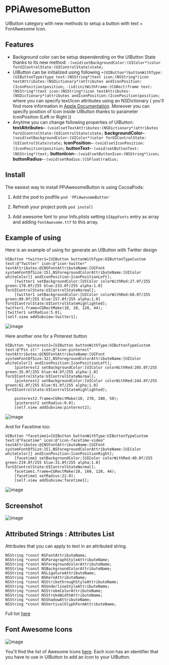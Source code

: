 PPiAwesomeButton
================

UIButton category with new methods to setup a button with text + FontAwesome Icon.

## Features

* Background color can be setup dependending on the UIButton State thanks to its new method: ```-(void)setBackgroundColor:(UIColor*)color forUIControlState:(UIControlState)state;```
* UIButton can be initialized using following  ```+(UIButton*)buttonWithType:(UIButtonType)type text:(NSString*)text icon:(NSString*)icon textAttributes:(NSDictionary*)attributes andIconPosition:(IconPosition)position;```
```-(id)initWithFrame:(CGRect)frame text:(NSString*)text icon:(NSString*)icon textAttributes:(NSDictionary*)attributes andIconPosition:(IconPosition)position;``` where you can specify text/icon attributes using an NSDictionary ( you'll find more information in [Apple Documentation](http://developer.apple.com/library/ios/DOCUMENTATION/Cocoa/Reference/Foundation/Classes/NSAttributedString_Class/Reference/Reference.html). Moreover you can specify position of Icon inside UIButton thanks to parameter IconPosition (Left or Right ))
* Anytime you can change following properties of UIButton: 
**textAttributes-**```-(void)setTextAttributes:(NSDictionary*)attributes forUIControlState:(UIControlState)state;```
**backgroundColor-**```-(void)setBackgroundColor:(UIColor*)color forUIControlState:(UIControlState)state;```
**iconPosition-**```-(void)setIconPosition:(IconPosition)position;```
**buttonText-**```-(void)setButtonText:(NSString*)text;```
**buttonIcon-**```-(void)setButtonIcon:(NSString*)icon;```
**buttonRadius-**```-(void)setRadius:(CGFloat)radius;```

## Install
The easiest way to install PPiAwesomeButton is using CocoaPods:

1) Add the pod to podfile ```pod 'PPiAwesomeButton'```

2) Refresh your project pods ```pod install```

3) Add awesome font to your Info.plists setting `UIAppFonts` entry as array and adding `FontAwesome.ttf` to this array.


## Example of using
Here is an example of using for generate an UIButton with Twitter design
```
UIButton *twitter1=[UIButton buttonWithType:UIButtonTypeCustom text:@"Twitter" icon:@"icon-twitter" textAttributes:@{NSFontAttributeName:[UIFont systemFontOfSize:15],NSForegroundColorAttributeName:[UIColor whiteColor]} andIconPosition:IconPositionLeft];
    [twitter1 setBackgroundColor:[UIColor colorWithRed:27.0f/255 green:178.0f/255 blue:233.0f/255 alpha:1.0] forUIControlState:UIControlStateNormal];
    [twitter1 setBackgroundColor:[UIColor colorWithRed:60.0f/255 green:89.0f/255 blue:157.0f/255 alpha:1.0] forUIControlState:UIControlStateHighlighted];
twitter1.frame=CGRectMake(10, 10, 120, 44);
[twitter1 setRadius:5.0];
[self.view addSubview:twitter1];
```
![image](http://img850.imageshack.us/img850/7708/8s89.png)

Here another one for a Pinterest button
```
UIButton *pinterest2=[UIButton buttonWithType:UIButtonTypeCustom text:@"Pin it!" icon:@"icon-pinterest" textAttributes:@{NSFontAttributeName:[UIFont systemFontOfSize:32],NSForegroundColorAttributeName:[UIColor whiteColor]} andIconPosition:IconPositionLeft];
    [pinterest2 setBackgroundColor:[UIColor colorWithRed:205.0f/255 green:35.0f/255 blue:44.0f/255 alpha:1.0] forUIControlState:UIControlStateNormal];
    [pinterest2 setBackgroundColor:[UIColor colorWithRed:244.0f/255 green:61.0f/255 blue:91.0f/255 alpha:1.0] forUIControlState:UIControlStateHighlighted];

    pinterest2.frame=CGRectMake(10, 270, 280, 50);
    [pinterest2 setRadius:0.0];
    [self.view addSubview:pinterest2];
```
![image](http://img837.imageshack.us/img837/2633/xe8x.png)

And for Facetime too:
```
UIButton *facetime1=[UIButton buttonWithType:UIButtonTypeCustom text:@"Facetime" icon:@"icon-facetime-video" textAttributes:@{NSFontAttributeName:[UIFont systemFontOfSize:15],NSForegroundColorAttributeName:[UIColor whiteColor]} andIconPosition:IconPositionRight];
    [facetime1 setBackgroundColor:[UIColor colorWithRed:40.0f/255 green:219.0f/255 blue:31.0f/255 alpha:1.0] forUIControlState:UIControlStateNormal];
    facetime1.frame=CGRectMake(10, 160, 120, 44);
    [facetime1 setRadius:22.0];
    [self.view addSubview:facetime1];
```
![image](http://img266.imageshack.us/img266/3530/4wb.png)

## Screenshot
![image](http://img189.imageshack.us/img189/3955/07yh.gif)

## Attributed Strings : Attributes List

Attributes that you can apply to text in an attributed string.
```
NSString *const NSFontAttributeName;
NSString *const NSParagraphStyleAttributeName;
NSString *const NSForegroundColorAttributeName;
NSString *const NSBackgroundColorAttributeName;
NSString *const NSLigatureAttributeName;
NSString *const NSKernAttributeName;
NSString *const NSStrikethroughStyleAttributeName;
NSString *const NSUnderlineStyleAttributeName;
NSString *const NSStrokeColorAttributeName;
NSString *const NSStrokeWidthAttributeName;
NSString *const NSShadowAttributeName;
NSString *const NSVerticalGlyphFormAttributeName;
```
Full list [here](https://developer.apple.com/library/ios/documentation/uikit/reference/NSAttributedString_UIKit_Additions/Reference/Reference.html)

## Font Awesome Icons
![image](http://img819.imageshack.us/img819/7605/nw0b.png)

You'll find the list of Awesome Icons [here](http://fortawesome.github.io/Font-Awesome/icons/). Each icon has an identifier that you have to use in UIButton to add an Icon to your UIButton.

